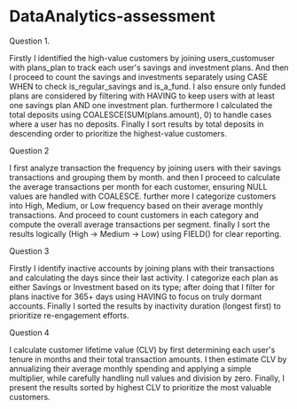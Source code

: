 # DataAnalytics-assessment

Question 1.

Firstly I identified the high-value customers by joining users_customuser with plans_plan to track each user's savings and investment plans.
And then I proceed to count the  savings and investments separately using CASE WHEN to check is_regular_savings and is_a_fund.
I also ensure only funded plans are considered by filtering with HAVING to keep users with at least one savings plan AND one investment plan.
furthermore I calculated the  total deposits using COALESCE(SUM(plans.amount), 0) to handle cases where a user has no deposits.
Finally I sort results by total deposits in descending order to prioritize the highest-value customers.


Question 2 


I first analyze transaction the frequency by joining users with their savings transactions and grouping them by month.
and then I proceed to  calculate the average transactions per month for each customer, ensuring NULL values are handled with COALESCE.
further more I categorize customers into High, Medium, or Low frequency based on their average monthly transactions.
And proceed to count customers in each category and compute the overall average transactions per segment.
finally I sort the results logically (High → Medium → Low) using FIELD() for clear reporting.



Question 3 

Firstly I identify inactive accounts by joining plans with their transactions and calculating the days since their last activity.
I categorize each plan as either Savings or Investment based on its type;  after doing that I filter for plans inactive for 365+ days using HAVING to focus on truly dormant accounts.
Finally I sorted the  results by inactivity duration (longest first) to prioritize re-engagement efforts.

Question 4 

I calculate customer lifetime value (CLV) by first determining each user's tenure in months and their total transaction amounts. I then estimate CLV by annualizing their average monthly spending and applying a simple multiplier, while carefully handling null values and division by zero. Finally, I present the results sorted by highest CLV to prioritize the most valuable customers.

